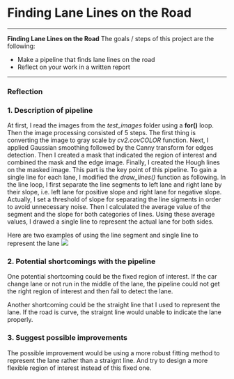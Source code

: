﻿# Finding Lane Lines on the Road

---
**Finding Lane Lines on the Road**
The goals / steps of this project are the following:
* Make a pipeline that finds lane lines on the road
* Reflect on your work in a written report

---
### Reflection

### 1. Description of pipeline

At first, I read the images from the *test_images* folder using a **for()** loop. Then the image processing consisted of 5 steps. The first thing is converting the image to gray scale by *cv2.covCOLOR* function. Next, I applied Gaussian smoothing followed by the Canny transform for edges detection. Then I created a mask that indicated the region of interest and combined the mask and the edge image. Finally, I created the Hough lines on the masked image. This part is the key point of this pipeline. To gain a single line for each lane, I modified the *draw_lines()* function as following. In the line loop, I first separate the line segments to left lane and right lane by their slope, i.e. left lane for positive slope and right lane for negative slope. Actually, I set a threshold of slope for separating the line sigments in order to avoid unnecessary noise. Then I calculated the average value of the segment and the slope for both categories of lines. Using these average values, I drawed a single line to represent the actual lane for both sides.

Here are two examples of using the line segment and single line to represent the lane
![](/CarND_LaneLines_P1/test_images_output/image1.jpg)

### 2. Potential shortcomings with the pipeline

One potential shortcoming could be the fixed region of interest. If the car change lane or not run in the middle of the lane, the pipeline could not get the right region of interest and then fail to detect the lane.

Another shortcoming could be the straight line that I used to represent the lane. If the road is curve, the straignt line would unable to indicate the lane properly.

### 3. Suggest possible improvements

The possible improvement would be using a more robust fitting method to represent the lane rather than a straignt line. And try to design a more flexible region of interest instead of this fixed one.
